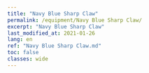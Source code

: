 ```yaml
---
title: "Navy Blue Sharp Claw"
permalink: /equipment/Navy Blue Sharp Claw/
excerpt: "Navy Blue Sharp Claw"
last_modified_at: 2021-01-26
lang: en
ref: "Navy Blue Sharp Claw.md"
toc: false
classes: wide
---
```



